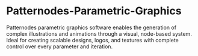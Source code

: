 # Patternodes-Parametric-Graphics
Patternodes parametric graphics software enables the generation of complex illustrations and animations through a visual, node-based system. Ideal for creating scalable designs, logos, and textures with complete control over every parameter and iteration.

